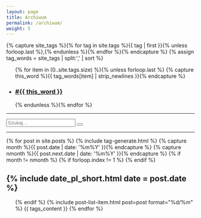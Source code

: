 ```yaml
---
layout: page
title: Archiwum
permalink: /archiwum/
weight: 5
---
```


<section id="archive">

{% capture site_tags %}{% for tag in site.tags %}{{ tag | first }}{% unless forloop.last %},{% endunless %}{% endfor %}{% endcapture %}
{% assign tag_words = site_tags | split:',' | sort %}
  <ul class="tag-box inline">
  {% for item in (0..site.tags.size) %}{% unless forloop.last %}
    {% capture this_word %}{{ tag_words[item] | strip_newlines }}{% endcapture %}
    <li><h3><a href="{{ site.baseurl }}/tag/{{ this_word }}/">#{{ this_word }}</a></h3></li>
  {% endunless %}{% endfor %}
  </ul>
  <hr/>
 
  <form method="get" id="search" action="http://duckduckgo.com/"> 
  	<input type="hidden" name="sites" value="YOURDOMAIN.COM"/>
  	<input type="hidden" name="k8" value="#444444"/>
  	<input type="hidden" name="k9" value="#D51920"/>
  	<input type="hidden" name="kt" value="h"/>
  	<input class="searchie" type="text" name="q" maxlength="255" placeholder="Szukaj&hellip;"/>
  	<button class="icon"><span class="icon-search"></span></button>
  	</form>
  	  
  <hr/>
  
  {% for post in site.posts %}
  {% include tag-generate.html %}
	{% capture month %}{{ post.date | date: '%m%Y' }}{% endcapture %}
	{% capture nmonth %}{{ post.next.date | date: '%m%Y' }}{% endcapture %}
		{% if month != nmonth %}
			{% if forloop.index != 1 %}
			</ul>
			{% endif %}
			<h2>{% include date_pl_short.html date = post.date %}</h2>
			<ul class="related-posts">
		{% endif %}
	 {% include post-list-item.html post=post format="%d/%m" %}
	  <span class="post-tag right">{{ tags_content }}</span>
	 {% endfor %}
	 </ul>
  
  
  </section>
